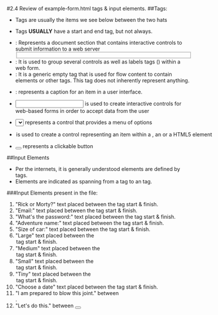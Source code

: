 #2.4 Review of example-form.html tags & input elements.
##Tags:

* Tags are usually the items we see below between the two hats <xxx></xxx>
* Tags **USUALLY** have a start and end tag, but not always.

* <form></form>: Represents a document section that contains interactive controls to submit information to a web server

* <fieldset></fieldset>: It is used to group several controls as well as labels tags (<label>) within a web form.

* <div></div>: It is a generic empty tag that is used for flow content to contain elements or other tags. This tag does not inherently represent anything.

* <label></label>: represents a caption for an item in a user interface.

* <input></input> is used to create interactive controls for web-based forms in order to accept data from the user

* <select></select> represents a control that provides a menu of options

* <option>is used to create a control representing an item within a <select>, an <optgroup> or a <datalist> HTML5 element

* <button></button> represents a clickable button

##Input Elements

* Per the internets, it is generally understood elements are defined by tags.
* Elements are indicated as spanning from a <start> tag to an </end> tag.

###Input Elements present in the file:

1. "Rick or Morty?" text placed between the <label> tag start & finish.
2. "Email:" text placed between the <label> tag start & finish.
3. "What's the password:" text placed between the <label> tag start & finish.
4. "Adventure name:" text placed between the <label> tag start & finish.
5. "Size of car:" text placed between the <label> tag start & finish.
6. "Large" text placed between the <option> tag start & finish.
7. "Medium" text placed between the <option> tag start & finish.
8. "Small" text placed between the <option> tag start & finish.
9. "Tiny" text placed between the <option> tag start & finish.
10. "Choose a date" text placed between the <label> tag start & finish.
11. "I am prepared to blow this joint." between <div></div>.
12. "Let's do this." between <button></button>

